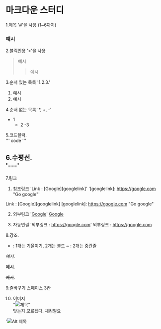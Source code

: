 # 마크다운 스터디

1.제목
'#'을 사용 (1~6까지)
### 예시

2.블럭인용
'>'을 사용
> 예시
>> 예시

3.순서 있는 목록
'1.2.3.'
1. 예시
2. 예시

4.순서 없는 목록
'*, +, -'
* 1
    + 2
        -3

5.코드블럭.  
'''
code
'''

6.수평선.  
'---'
---

7.링크
1) 참조링크
'Link : [Google][googlelink]'
'[googlelink]: https://google.com "Go google"'

Link : [Google][googlelink]
[googlelink]: https://google.com "Go google"

2) 외부링크
'[Google](https://google.com, "google link")'
[Google](https://google.com, "google link")

3) 자동연결
'외부링크 : <https://google.com>'
외부링크 : <https://google.com>

8.강조.  
* : 1개는 기울이기, 2개는 볼드
~ : 2개는 중간줄

*예시*.  

**예시**.  

~~예시~~. 

9.줄바꾸기
스페이스 3칸

10. 이미지   
"<img src="/위치/이름.jpg" width="숫자px" height="숫자px" title="숫자px" alt="제목"></img>"   
맞는지 모르겠다. 체킹필요

'![Alt 제목](/위치/이름.jpg)
